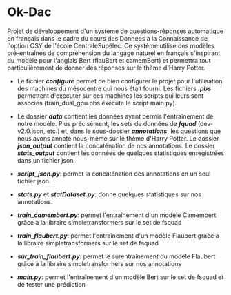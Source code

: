 # Ok-Dac

Projet de développement d'un système de questions-réponses automatique en français dans le cadre du cours des Données à la Connaissance de l'option OSY de l'école CentraleSupélec.
Ce système utilise des modèles pré-entraînés de compréhension du langage naturel en français s'inspirant du modèle pour l'anglais Bert (flauBert et camemBert) et permettra tout particulièrement de donner des réponses sur le thème d'Harry Potter.

- Le fichier *__configure__* permet de bien configurer le projet pour l'utilisation des machines du mésocentre qui nous était fourni.
Les fichiers *__.pbs__* permettent d'executer sur ces machines les scripts qui leurs sont associés (train_dual_gpu.pbs éxécute le script main.py).

- Le dossier *__data__* contient les données ayant permis l'entraînement de notre modèle.
Plus précisément, les sets de données de *__fquad__* (dev-v2.0.json, etc.) et, dans le sous-dossier *__annotations__*, les questions que nous avons annoté nous-même sur le thème d'Harry Potter.
Le dossier *__json_output__* contient la concaténation de nos annotations.
Le dossier *__stats_output__* contient les données de quelques statistiques enregistrées dans un fichier json.

- *__script_json.py__*: permet la concaténation des annotations en un seul fichier json.

- *__stats.py__* et *__statDataset.py__*: donne quelques statistiques sur nos annotations.

- *__train_camembert.py__*: permet l'entraînement d'un modèle Camembert grâce à la libraire simpletransformers sur le set de fsquad

- *__train_flaubert.py__*: permet l'entraînement d'un modèle Flaubert grâce à la libraire simpletransformers sur le set de fsquad

- *__sur_train_flaubert.py__*: permet le surentraînement du modèle Flaubert grâce à la libraire simpletransformers sur nos annotations

- *__main.py__*: permet l'entraînement d'un modèle Bert sur le set de fsquad et de tester une prédiction
